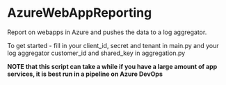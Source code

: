 # AzureWebAppReporting
Report on webapps in Azure and pushes the data to a log aggregator.

To get started - fill in your client_id, secret and tenant in main.py and your log aggregator customer_id and shared_key in aggregation.py

**NOTE that this script can take a while if you have a large amount of app services, it is best run in a pipeline on Azure DevOps**
